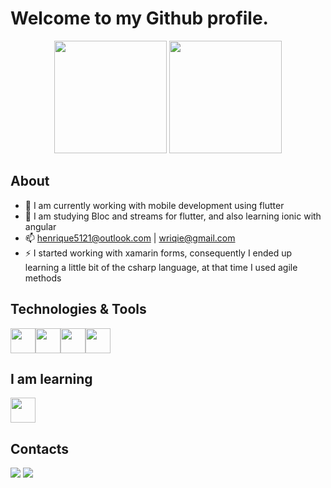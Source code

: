 # Welcome to my Github profile.
<div align="center">
  <a href="https://github.com/wRiqie"></a>
  <img height="180em" src="https://github-readme-stats.vercel.app/api?username=wRiqie&show_icons=true&theme=tokyonight&include_all_commits=true&count_private=true"/>
  <img height="180em" src="https://github-readme-stats.vercel.app/api/top-langs/?username=wRiqie&layout=compact&langs_count=7&theme=tokyonight"/>
</div>

## About
- 🔭 I am currently working with mobile development using flutter
- 🌱 I am studying Bloc and streams for flutter, and also learning ionic with angular
- 📫 henrique5121@outlook.com | wriqie@gmail.com
- ⚡ I started working with xamarin forms, consequently I ended up learning a little bit of the csharp language, at that time I used agile methods

## Technologies & Tools
<img src="https://cdn.jsdelivr.net/gh/devicons/devicon/icons/flutter/flutter-original.svg" width="40" height="40"/><img src="https://cdn.jsdelivr.net/gh/devicons/devicon/icons/csharp/csharp-original.svg" width="40" height="40"/><img src="https://cdn.jsdelivr.net/gh/devicons/devicon/icons/xamarin/xamarin-original.svg" width="40" height="40"/><img src="https://cdn.jsdelivr.net/gh/devicons/devicon/icons/sqlite/sqlite-original.svg" width="40" height="40"/>

## I am learning
<img src="https://cdn.jsdelivr.net/gh/devicons/devicon/icons/kotlin/kotlin-original.svg" width="40" height="40"/>

## Contacts
<div>
<a href = "mailto:wriqie@gmail.com"><img src="https://img.shields.io/badge/Gmail-D14836?style=for-the-badge&logo=gmail&logoColor=white" target="_blank"></a>
<a href="https://www.linkedin.com/in/wriqie" target="_blank"><img src="https://img.shields.io/badge/-LinkedIn-%230077B5?style=for-the-badge&logo=linkedin&logoColor=white" target="_blank"></a>   
</div>
